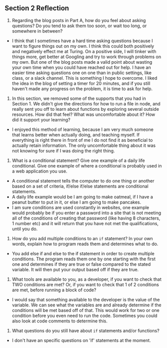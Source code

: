 ## Section 2 Reflection

1. Regarding the blog posts in Part A, how do you feel about asking questions? Do you tend to ask them too soon, or wait too long, or somewhere in between?
- I think that I sometimes have a hard time asking questions because I want to figure things out on my own. I think this could both positively and negatively effect me at Turing. On a positive side, I will tinker with things more, get better at Googling and try to work through problems on my own. But one of the blog posts made a valid point about wasting your own time when you could have reached out for help. I have an easier time asking questions one on one than in public settings, like class, or a slack channel. This is something I hope to overcome. I liked the idea in the blog of setting a timer for 20 minutes, and if you still haven't made any progress on the problem, it is time to ask for help.

1. In this section, we removed some of the supports that you had in Section 1. We didn't give the directions for how to run a file in node, and really sent you off to learn about functions by exploring several outside resources. How did that feel? What was uncomfortable about it? How did it support your learning?
- I enjoyed this method of learning, because I am very much someone that learns better when actually doing, and teaching myself. If everything is right there in front of me I do not find it as beneficial to actually retain information. The only uncomfortable thing about it was not knowing for sure if I was doing the right thing.

1. What is a conditional statement? Give one example of a daily life conditional. Give one example of where a conditional is probably used in a web application you use.
- A conditional statement tells the computer to do one thing or another based on a set of criteria, if/else if/else statements are conditional statements.
- A daily life example would be I am going to make oatmeal, if I have a peanut butter to put in it, or else I am going to make pancakes.
- I am sure conditions are used constantly in websites, one example would probably be if you enter a password into a site that is not meeting all of the conditions of creating that password (like having 8 characters, 1 number etc) and it will return that you have not met the qualifications, until you do.

1. How do you add multiple conditions to an `if` statement? In your own words, explain how to program reads them and determines what to do.
- You add else if and else to the if statement in order to create multiple conditions. The program reads them one by one starting with the first one and determines if they are true or false compared to the stated variable. It will then put your output based off if they are true.

1. What tools are available to you, as a developer, if you want to check that TWO conditions are met? Or, if you want to check that 1 of 2 conditions are met, before running a block of code?
- I would say that something available to the developer is the value of the variable. We can see what the variables are and already determine if the conditions will be met based off of that. This would work for two or one condition before you even need to run the code. Sometimes you could also look at code comments to determine this. 

1. What questions do you still have about `if` statements and/or functions?
- I don't have an specific questions on 'if' statements at the moment.
